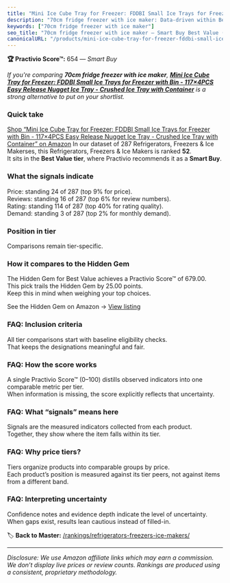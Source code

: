 ```yaml
---
title: "Mini Ice Cube Tray for Freezer: FDDBI Small Ice Trays for Freezer with Bin - 117×4PCS Easy Release Nugget Ice Tray - Crushed Ice Tray with Container"
description: "70cm fridge freezer with ice maker: Data-driven within Best Value ranking using the Practivio Score™. Positioned by quality, value, demand, findability, moment…"
keywords: ["70cm fridge freezer with ice maker"]
seo_title: "70cm fridge freezer with ice maker — Smart Buy Best Value (2025)"
canonicalURL: "/products/mini-ice-cube-tray-for-freezer-fddbi-small-ice-trays-for-freezer-with-bin-1174pcs-easy-release-nugget-ice-tray-crushed-ice-tray-with-container-B0C5T34JGC/"
---
```


**🏆 Practivio Score™:** 654 — _Smart Buy_


*If you're comparing **70cm fridge freezer with ice maker**, **[Mini Ice Cube Tray for Freezer: FDDBI Small Ice Trays for Freezer with Bin - 117×4PCS Easy Release Nugget Ice Tray - Crushed Ice Tray with Container](https://www.amazon.com/dp/B0C5T34JGC?tag=practivio-20)** is a strong alternative to put on your shortlist.*
### Quick take
[Shop “Mini Ice Cube Tray for Freezer: FDDBI Small Ice Trays for Freezer with Bin - 117×4PCS Easy Release Nugget Ice Tray - Crushed Ice Tray with Container” on Amazon](https://www.amazon.com/dp/B0C5T34JGC?tag=practivio-20)
In our dataset of 287 Refrigerators, Freezers & Ice Makerses, this Refrigerators, Freezers & Ice Makers is ranked **52**.  
It sits in the **Best Value tier**, where Practivio recommends it as a **Smart Buy**.

### What the signals indicate
Price: standing 24 of 287 (top 9% for price).  
Reviews: standing 16 of 287 (top 6% for review numbers).  
Rating: standing 114 of 287 (top 40% for rating quality).  
Demand: standing 3 of 287 (top 2% for monthly demand).

### Position in tier
Comparisons remain tier-specific.

### How it compares to the Hidden Gem
The Hidden Gem for Best Value achieves a Practivio Score™ of 679.00.  
This pick trails the Hidden Gem by 25.00 points.  
Keep this in mind when weighing your top choices.  

See the Hidden Gem on Amazon → [View listing](https://www.amazon.com/dp/B07Y9S7L29?tag=practivio-20)

### FAQ: Inclusion criteria
All tier comparisons start with baseline eligibility checks.  
That keeps the designations meaningful and fair.

### FAQ: How the score works
A single Practivio Score™ (0–100) distills observed indicators into one comparable metric per tier.  
When information is missing, the score explicitly reflects that uncertainty.

### FAQ: What “signals” means here
Signals are the measured indicators collected from each product.  
Together, they show where the item falls within its tier.

### FAQ: Why price tiers?
Tiers organize products into comparable groups by price.  
Each product’s position is measured against its tier peers, not against items from a different band.

### FAQ: Interpreting uncertainty
Confidence notes and evidence depth indicate the level of uncertainty.  
When gaps exist, results lean cautious instead of filled-in.


🏷️ **Back to Master:** [/rankings/refrigerators-freezers-ice-makers/](/rankings/refrigerators-freezers-ice-makers/)

---
_Disclosure: We use Amazon affiliate links which may earn a commission. We don’t display live prices or review counts. Rankings are produced using a consistent, proprietary methodology._
